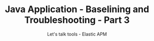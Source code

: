 ---
layout: post
title: Java Application - Baselining and Troubleshooting - Part 3
subtitle: Let's talk tools - Elastic APM
tags: [devops, observability]
published: false
---